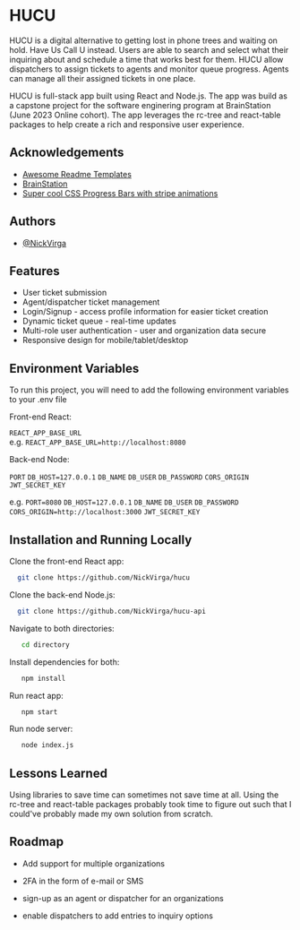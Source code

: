 
# HUCU

HUCU is a digital alternative to getting lost in phone trees and waiting on hold. Have Us Call U
instead. Users are able to search and select what their inquiring about and schedule a time
that works best for them. HUCU allow dispatchers to assign tickets to agents and monitor
queue progress. Agents can manage all their assigned tickets in one place.

HUCU is full-stack app built using React and Node.js. The app was build as a capstone project for the software enginering program at BrainStation (June 2023 Online cohort). The app leverages the rc-tree and react-table packages to help create a rich and responsive user experience. 


## Acknowledgements

 - [Awesome Readme Templates](https://readme.so/editor)
 - [BrainStation](https://brainstation.io/)
 - [Super cool CSS Progress Bars with stripe animations](https://css-tricks.com/css3-progress-bars/)
 


## Authors

- [@NickVirga](https://github.com/NickVirga)


## Features

- User ticket submission
- Agent/dispatcher ticket management
- Login/Signup - access profile information for easier ticket creation
- Dynamic ticket queue - real-time updates
- Multi-role user authentication - user and organization data secure
- Responsive design for mobile/tablet/desktop


## Environment Variables

To run this project, you will need to add the following environment variables to your .env file


Front-end React:

`REACT_APP_BASE_URL`    
e.g.  `REACT_APP_BASE_URL=http://localhost:8080`


Back-end Node:

`PORT`
`DB_HOST=127.0.0.1`
`DB_NAME`
`DB_USER`
`DB_PASSWORD`
`CORS_ORIGIN`
`JWT_SECRET_KEY`

e.g. `PORT=8080`
`DB_HOST=127.0.0.1`
`DB_NAME`
`DB_USER`
`DB_PASSWORD`
`CORS_ORIGIN=http://localhost:3000`
`JWT_SECRET_KEY`


## Installation and Running Locally

Clone the front-end React app:

```bash
  git clone https://github.com/NickVirga/hucu
```
    
Clone the back-end Node.js:

```bash
  git clone https://github.com/NickVirga/hucu-api
```

Navigate to both directories:


```bash
   cd directory
```

Install dependencies for both:

```bash
   npm install
```

Run react app:

```bash
   npm start
```

Run node server:

```bash
   node index.js
```
## Lessons Learned

Using libraries to save time can sometimes not save time at all. Using the rc-tree and react-table packages probably took time to figure out such that I could've probably made my own  solution from scratch.


## Roadmap

- Add support for multiple organizations

- 2FA in the form of e-mail or SMS

- sign-up as an agent or dispatcher for an organizations

- enable dispatchers to add entries to inquiry options

